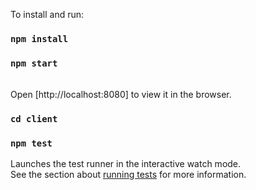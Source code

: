 To install and run:

### `npm install`
### `npm start`
<br/>
Open [http://localhost:8080] to view it in the browser.

### `cd client`
### `npm test`

Launches the test runner in the interactive watch mode.<br>
See the section about [running tests](https://facebook.github.io/create-react-app/docs/running-tests) for more information.
